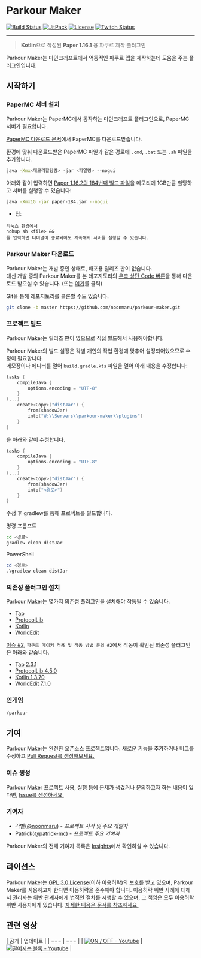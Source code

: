 # Parkour Maker

[![Build Status](https://travis-ci.org/noonmaru/parkour-maker.svg?branch=master)](https://travis-ci.org/noonmaru/parkour-maker)
[![JitPack](https://img.shields.io/jitpack/v/github/noonmaru/parkour-maker)](https://jitpack.io/#noonmaru/parkour-maker)
[![License](https://img.shields.io/github/license/noonmaru/parkour-maker)](https://github.com/noonmaru/parkour-maker/blob/master/LICENSE)
[![Twitch Status](https://img.shields.io/twitch/status/hptgrm)](https://twitch.tv/hptgrm)

---

> **Kotlin**으로 작성된 **Paper 1.16.1** 용 파쿠르 제작 플러그인

Parkour Maker는 마인크래프트에서 역동적인 파쿠르 맵을 제작하는데 도움을 주는 플러그인입니다.  

## 시작하기

### PaperMC 서버 설치

Parkour Maker는 PaperMC에서 동작하는 마인크래프트 플러그인으로, PaperMC 서버가 필요합니다.  

[PaperMC 다운로드 문서](https://papermc.io/downloads)에서 PaperMC를 다운로드받습니다.

환경에 맞춰 다운로드받은 PaperMC 파일과 같은 경로에 `.cmd`, `.bat` 또는 `.sh` 파일을 추가합니다.

```bash
java -Xmx<메모리할당량> -jar <파일명> --nogui
```

아래와 같이 입력하면 [Paper 1.16.2의 184번째 빌드 파일](https://github.com/PaperMC/Paper/commit/43e5174a0157c04709f8132ab3711237d76d0954)을 메모리에 1GB만큼 할당하고 서버를 실행할 수 있습니다:

```bash
java -Xmx1G -jar paper-184.jar --nogui
```

* 팁:
```
리눅스 환경에서
nohup sh <file> &&
를 입력하면 터미널이 종료되어도 계속해서 서버를 실행할 수 있습니다.
```

### Parkour Maker 다운로드

Parkour Maker는 개발 중인 상태로, 배포용 릴리즈 판이 없습니다.  
대신 개발 중의 Parkour Maker를 본 레포지토리의 [우측 상단 Code 버튼](https://github.com/noonmaru/parkour-maker/archive/master.zip)을 통해 다운로드 받으실 수 있습니다. (또는 [여기](https://github.com/noonmaru/parkour-maker/archive/master.zip)를 클릭)  

Git을 통해 레포지토리를 클론할 수도 있습니다.  

```bash
git clone -b master https://github.com/noonmaru/parkour-maker.git
```

### 프로젝트 빌드

Parkour Maker는 릴리즈 판이 없으므로 직접 빌드해서 사용해야합니다.  

Parkour Maker의 빌드 설정은 각별 개인의 작업 환경에 맞추어 설정되어있으므로 수정이 필요합니다.  
메모장이나 에디터를 열어 `build.gradle.kts` 파일을 열어 아래 내용을 수정합니다:
```kts
tasks {
    compileJava {
        options.encoding = "UTF-8"
    }
(...)
    create<Copy>("distJar") {
        from(shadowJar)
        into("W:\\Servers\\parkour-maker\\plugins")
    }
}
```
을 아래와 같이 수정합니다.  

```kts
tasks {
    compileJava {
        options.encoding = "UTF-8"
    }
(...)
    create<Copy>("distJar") {
        from(shadowJar)
        into("<경로>")
    }
}
```

수정 후 gradlew를 통해 프로젝트를 빌드합니다.

명령 프롬프트
```bash
cd <경로>
gradlew clean distJar
```

PowerShell
```PowerShell
cd <경로>
.\gradlew clean distJar
```

### 의존성 플러그인 설치
Parkour Maker는 몇가지 의존성 플러그인을 설치해야 작동될 수 있습니다.

* [Tap](https://github.com/noonmaru/tap)
* [ProtocolLib](https://www.spigotmc.org/resources/protocollib.1997/)
* [Kotlin](https://github.com/noonmaru/kotlin-plugin)
* [WorldEdit](https://dev.bukkit.org/projects/worldedit)

[이슈 #2](https://github.com/noonmaru/parkour-maker/issues/2), `파쿠르 메이커 적용 및 작동 방법 문의 #2`에서 작동이 확인된 의존성 플러그인은 아래와 같습니다.

* [Tap 2.3.1](https://github.com/noonmaru/tap/releases/download/2.3.4/tap-2.3.4-dist.jar)
* [ProtocolLib 4.5.0](https://repo.dmulloy2.net/nexus/repository/releases/com/comphenix/protocol/ProtocolLib/4.5.0/ProtocolLib-4.5.0.jar)
* [Kotlin 1.3.70](https://github.com/noonmaru/kotlin-plugin/releases/download/1.3.70/kotlin-1.3.70-lib.jar)
* [WorldEdit 7.1.0](https://media.forgecdn.net/files/2869/453/worldedit-bukkit-7.1.0.jar)

### 인게임
```
/parkour
```

## 기여
Parkour Maker는 완전한 오픈소스 프로젝트입니다. 새로운 기능을 추가하거나 버그를 수정하고 [Pull Request를 생성해보세요.](https://github.com/noonmaru/parkour-maker/compare)

### 이슈 생성
Parkour Maker 프로젝트 사용, 실행 등에 문제가 생겼거나 문의하고자 하는 내용이 있다면, [Issue를 생성하세요.](https://github.com/noonmaru/parkour-maker/issues/new/choose)

### 기여자

* 각별([@noonmaru](https://github.com/noonmaru)) - _프로젝트 시작 및 주요 개발자_
* Patrick([@patrick-mc](https://github.com/patrick-mc)) - _프로젝트 주요 기여자_

Parkour Maker의 전체 기여자 목록은 [Insights](https://github.com/noonmaru/parkour-maker/graphs/contributors)에서 확인하실 수 있습니다.

## 라이선스
Parkour Maker는 [GPL 3.0 License](./LICENSE)(이하 이용허락)의 보호를 받고 있으며, Parkour Maker를 사용하고자 한다면 이용허락을 준수해야 합니다. 이용허락 위반 사례에 대해서 권리자는 위반 관계자에게 법적인 절차를 시행할 수 있으며, 그 책임은 모두 이용허락 위반 사용자에게 있습니다. [자세한 내용은 문서를 참조하세요.](./LICENSE)

## 관련 영상

| 공개 | 업데이트 |
| === | === |
| [![ON / OFF - Youtube](https://img.youtube.com/vi/Kfg0RvjHzD0/0.jpg)](https://www.youtube.com/watch?v=Kfg0RvjHzD0) | [![떨어지는 블록 - Youtube](https://img.youtube.com/vi/3nq2CraRkH0/0.jpg)](https://www.youtube.com/watch?v=3nq2CraRkH0) |

